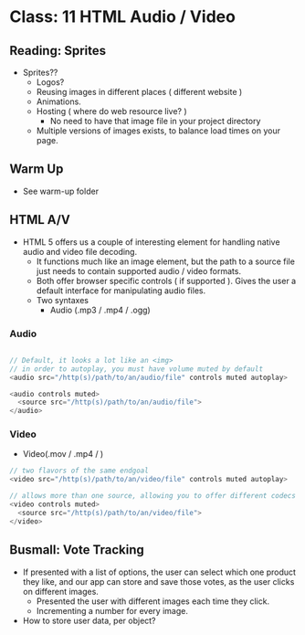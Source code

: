 
# Class: 11 HTML Audio / Video

## Reading: Sprites

- Sprites??
  - Logos?
  - Reusing images in different places ( different website )
  - Animations.
  - Hosting ( where do web resource live? )
    - No need to have that image file in your project directory
  - Multiple versions of images exists, to balance load times on your page.

## Warm Up

- See warm-up folder

## HTML A/V

- HTML 5 offers us a couple of interesting element for handling native audio and video file decoding.
  - It functions much like an image element, but the path to a source file just needs to contain supported audio / video formats.
  - Both offer browser specific controls ( if supported ).  Gives the user a default interface for manipulating audio files.
  - Two syntaxes
    - Audio (.mp3 / .mp4 / .ogg)

### Audio

```js

// Default, it looks a lot like an <img>
// in order to autoplay, you must have volume muted by default
<audio src="/http(s)/path/to/an/audio/file" controls muted autoplay>

<audio controls muted>
  <source src="/http(s)/path/to/an/audio/file">
</audio>

```

### Video

- Video(.mov / .mp4 / )

```js
// two flavors of the same endgoal
<video src="/http(s)/path/to/an/video/file" controls muted autoplay>

// allows more than one source, allowing you to offer different codecs for different browser
<video controls muted>
  <source src="/http(s)/path/to/an/video/file">
</video>

```

## Busmall: Vote Tracking

- If presented with a list of options, the user can select which one product they like, and our app can store and save those votes, as the user clicks on different images.
  - Presented the user with different images each time they click.
  - Incrementing a number for every image.
- How to store user data, per object?